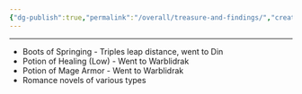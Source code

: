 ```yaml
---
{"dg-publish":true,"permalink":"/overall/treasure-and-findings/","created":"2025-01-26T15:11:11.331-05:00","updated":"2025-01-26T20:36:08.701-05:00"}
---
```


---
- Boots of Springing - Triples leap distance, went to Din
- Potion of Healing (Low) - Went to Warblidrak
- Potion of Mage Armor - Went to Warblidrak
- Romance novels of various types

